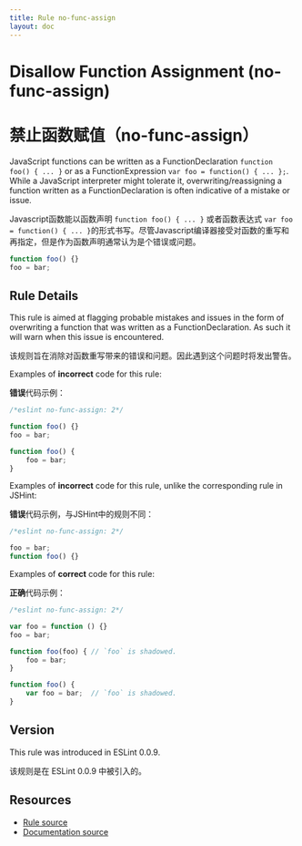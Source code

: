 ```yaml
---
title: Rule no-func-assign
layout: doc
---
```

<!-- Note: No pull requests accepted for this file. See README.md in the root directory for details. -->

# Disallow Function Assignment (no-func-assign)
# 禁止函数赋值（no-func-assign）

JavaScript functions can be written as a FunctionDeclaration `function foo() { ... }` or as a FunctionExpression `var foo = function() { ... };`. While a JavaScript interpreter might tolerate it, overwriting/reassigning a function written as a FunctionDeclaration is often indicative of a mistake or issue.

Javascript函数能以函数声明 `function foo() { ... }` 或者函数表达式 `var foo = function() { ... }`的形式书写。尽管Javascript编译器接受对函数的重写和再指定，但是作为函数声明通常认为是个错误或问题。

```js
function foo() {}
foo = bar;
```

## Rule Details

This rule is aimed at flagging probable mistakes and issues in the form of overwriting a function that was written as a FunctionDeclaration. As such it will warn when this issue is encountered.

该规则旨在消除对函数重写带来的错误和问题。因此遇到这个问题时将发出警告。

Examples of **incorrect** code for this rule:

**错误**代码示例：

```js
/*eslint no-func-assign: 2*/

function foo() {}
foo = bar;

function foo() {
    foo = bar;
}
```

Examples of **incorrect** code for this rule, unlike the corresponding rule in JSHint:

**错误**代码示例，与JSHint中的规则不同：

```js
/*eslint no-func-assign: 2*/

foo = bar;
function foo() {}
```

Examples of **correct** code for this rule:

**正确**代码示例：

```js
/*eslint no-func-assign: 2*/

var foo = function () {}
foo = bar;

function foo(foo) { // `foo` is shadowed.
    foo = bar;
}

function foo() {
    var foo = bar;  // `foo` is shadowed.
}
```

## Version

This rule was introduced in ESLint 0.0.9.

该规则是在 ESLint 0.0.9 中被引入的。

## Resources

* [Rule source](https://github.com/eslint/eslint/tree/master/lib/rules/no-func-assign.js)
* [Documentation source](https://github.com/eslint/eslint/tree/master/docs/rules/no-func-assign.md)
